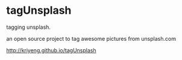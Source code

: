 tagUnsplash
===========

tagging unsplash.

an open source project to tag awesome pictures from unsplash.com

http://kriyeng.github.io/tagUnsplash
